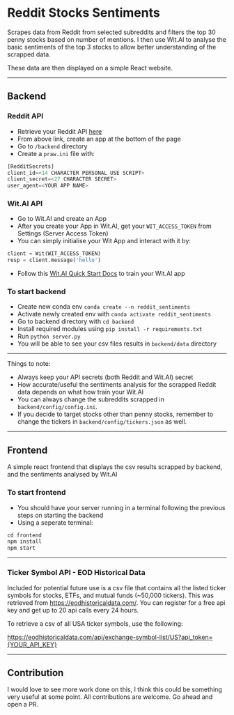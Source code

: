 # Reddit Stocks Sentiments
Scrapes data from Reddit from selected subreddits and filters the top 30 penny stocks based on number of mentions. I then use Wit.AI to analyse the basic sentiments of the top 3 stocks to allow better understanding of the scrapped data.

These data are then displayed on a simple React website. 

--- 
## Backend
### Reddit API
* Retrieve your Reddit API [here](https://www.reddit.com/prefs/apps)
* From above link, create an app at the bottom of the page
* Go to `/backend` directory 
* Create a `praw.ini` file with:
```python
[RedditSecrets]
client_id=<14 CHARACTER PERSONAL USE SCRIPT>
client_secret=<27 CHARACTER SECRET>
user_agent=<YOUR APP NAME>
```

### Wit.AI API
* Go to Wit.AI and create an App 
* After you create your App in Wit.AI, get your `WIT_ACCESS_TOKEN` from Settings (Server Access Token)
* You can simply initialise your Wit App and interact with it by:
 ```python
client = Wit(WIT_ACCESS_TOKEN)
resp = client.message('hello')
```
* Follow this [Wit.AI Quick Start Docs](https://wit.ai/docs/quickstart) to train your Wit.AI app
### To start backend
* Create new conda env `conda create --n reddit_sentiments`
* Activate newly created env with `conda activate reddit_sentiments` 
* Go to backend directory with `cd backend`
* Install required modules using `pip install -r requirements.txt`
* Run `python server.py`
* You will be able to see your csv files results in `backend/data` directory


--- 
Things to note: 
* Always keep your API secrets (both Reddit and Wit.AI) secret
* How accurate/useful the sentiments analysis for the scrapped Reddit data depends on what how train your Wit.AI 
* You can always change the subreddits scrapped in `backend/config/config.ini`. 
* If you decide to target stocks other than penny stocks, remember to change the tickers in `backend/config/tickers.json` as well. 
--- 
## Frontend 
A simple react frontend that displays the csv results scrapped by backend, and the sentiments analysed by Wit.AI

### To start frontend
* You should have your server running in a terminal following the previous steps on starting the backend
* Using a seperate terminal: 
 ```javascript
cd frontend
npm install
npm start
```
--- 

### Ticker Symbol API - EOD Historical Data
Included for potential future use is a csv file that contains all the listed ticker symbols for stocks, ETFs, and mutual funds (~50,000 tickers). This was retrieved from https://eodhistoricaldata.com/. You can register for a free api key and get up to 20 api calls every 24 hours.

To retrieve a csv of all USA ticker symbols, use the following:

https://eodhistoricaldata.com/api/exchange-symbol-list/US?api_token={YOUR_API_KEY}

--- 
## Contribution 
I would love to see more work done on this, I think this could be something very useful at some point. All contributions are welcome. Go ahead and open a PR.